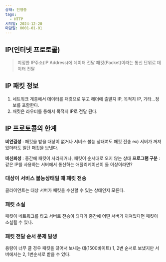 ```yaml
---
상태: 진행중
tags:
  - HTTP
시작일: 2024-12-20
마감일: 0001-01-01
---
```

## IP(인터넷 프로토콜)
>지정한 IP주소(IP Address)에 데이터 전달
>패킷(Packet)이라는 통신 단위로 데이터 전달

## IP 패킷 정보
1. 네트워크 계층에서 데이터를 패킷으로 묶고 헤더에 출발지 IP, 목적지 IP, 기타...정보를 포함한다.
2. 패킷은 라우터를 통해서 목적지 IP로 전달 된다.

## IP 프로토콜의 한계
**비연결성** : 패킷을 받을 대상이 없거나 서비스 불능 상태여도 패킷 전송
ex) 서버가 꺼져 있더라도 일단 패킷을 보낸다.

**비신뢰성** : 중간에 패킷이 사라지거나, 패킷이 순서대로 오지 않는 상태
**프로그램 구분** : 같은 IP를 사용하는 서버에서 통신하는 애플리케이션이 둘 이상이라면?

### 대상이 서비스 불능상태일 때 패킷 전송
클라이언트는 대상 서버가 패킷을 수신할 수 있는 상태인지 모른다.

### 패킷 소실
패킷이 네트워크를 타고 서버로 전송이 되다가 중간에 어떤 서버가 꺼져있다면 패킷이 소실될 수 있다.

### 패킷 전달 순서 문제 발생
용량이 너무 클 경우 패킷을 끊어서 보내는 데(1500바이트) 1, 2번 순서로 보냈지만 서버에서는 2, 1번순서로 받을 수 있다.